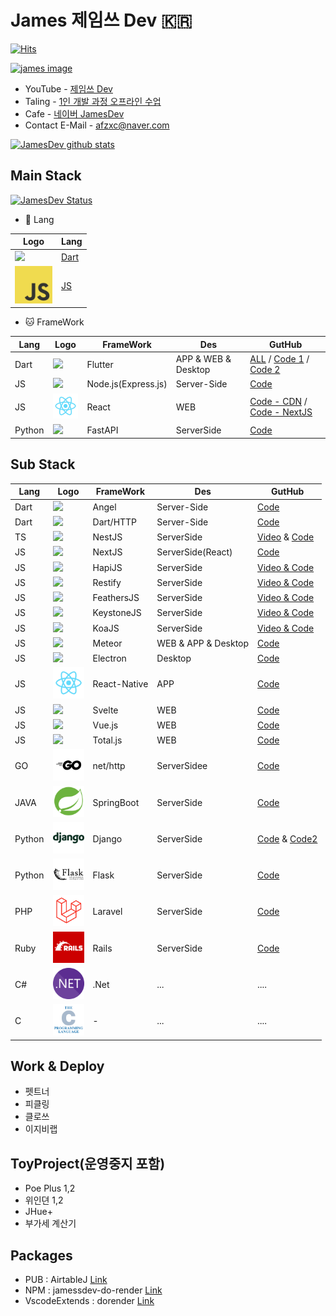 # James 제임쓰 Dev :kr:

[![Hits](https://hits.seeyoufarm.com/api/count/incr/badge.svg?url=https%3A%2F%2Fgithub.com%2Fdoyle-flutter&count_bg=%2379C83D&title_bg=%23555555&icon=&icon_color=%23E7E7E7&title=hits&edge_flat=false)](https://hits.seeyoufarm.com)

<a href="https://www.youtube.com/channel/UCjpik_Cbt0SeE5kBzao4nqg"><img src="https://raw.githubusercontent.com/doyle-flutter/Recipe/master/2019-11-21.webp" width="200px" alt="james image"></a> 
- YouTube - [제임쓰 Dev](https://www.youtube.com/channel/UCjpik_Cbt0SeE5kBzao4nqg)
- Taling - [1인 개발 과정 오프라인 수업](https://taling.me/Talent/Detail/10726)
- Cafe - [네이버 JamesDev](https://cafe.naver.com/flutterjames)
- Contact E-Mail - afzxc@naver.com

[![JamesDev github stats](https://github-readme-stats.vercel.app/api?username=doyle-flutter)](https://github.com/doyle-flutter?tab=repositories)  

## Main Stack

[![JamesDev Status](https://github-readme-stats.vercel.app/api/top-langs/?username=doyle-flutter&layout=compact)](https://github.com/doyle-flutter?tab=repositories)

- :dog: Lang

Logo | Lang
------------ | -------------
<img src="https://avatars1.githubusercontent.com/u/1609975?s=200&v=4" width="60px"/> | [Dart](https://github.com/doyle-flutter/basicDart)
<img src="https://raw.githubusercontent.com/github/explore/80688e429a7d4ef2fca1e82350fe8e3517d3494d/topics/javascript/javascript.png" width="60px" /> | [JS](https://github.com/doyle-flutter/basicJavascript) 

- :cat: FrameWork  

Lang | Logo | FrameWork | Des | GutHub
------------ | ------------- |------------- | ------------- | ------------- 
Dart | <img src="https://flutter.dev/assets/flutter-lockup-1caf6476beed76adec3c477586da54de6b552b2f42108ec5bc68dc63bae2df75.png" width="50px" /> | Flutter | APP & WEB & Desktop | [ALL](https://github.com/doyle-flutter/flutterPlatformAll) / [Code 1](https://github.com/doyle-flutter/basicflutter) / [Code 2](https://github.com/doyle-flutter/Recipe)
JS | <img src="https://camo.githubusercontent.com/0566752248b4b31b2c4bdc583404e41066bd0b6726f310b73e1140deefcc31ac/68747470733a2f2f692e636c6f756475702e636f6d2f7a6659366c4c376546612d3330303078333030302e706e67" width="50px" /> | Node.js(Express.js) | Server-Side | [Code](https://github.com/doyle-flutter/basicexpress)
JS | <img src="https://raw.githubusercontent.com/github/explore/80688e429a7d4ef2fca1e82350fe8e3517d3494d/topics/react/react.png" width="50px" /> | React | WEB | [Code - CDN](https://github.com/doyle-flutter/basicReact) / [Code - NextJS](https://github.com/doyle-flutter/NodeJsExpressNextJsReact)
Python | <img src="https://camo.githubusercontent.com/86d9ca3437f5034da052cf0fd398299292aab0e4479b58c20f2fc37dd8ccbe05/68747470733a2f2f666173746170692e7469616e676f6c6f2e636f6d2f696d672f6c6f676f2d6d617267696e2f6c6f676f2d7465616c2e706e67" width="60px" /> | FastAPI | ServerSide | [Code](https://github.com/doyle-flutter/docFastApi)

## Sub Stack
Lang | Logo | FrameWork | Des | GutHub
------------ | ------------- |------------- | ------------- |-------------
Dart | <img src="https://camo.githubusercontent.com/55acfd27b4476324f689df7df07599bd0a99ece969e9a89f159debba09a5380b/68747470733a2f2f616e67656c2d646172742e6769746875622e696f2f6173736574732f696d616765732f6c6f676f2e706e67" width="50px" /> | Angel | Server-Side | [Code](https://github.com/doyle-flutter/Recipe)
Dart | <img src="https://avatars1.githubusercontent.com/u/1609975?s=200&v=4" width="50px"/> | Dart/HTTP | Server-Side | [Code](https://github.com/doyle-flutter/dartHTTPServer)
TS | <img src="https://mir-s3-cdn-cf.behance.net/project_modules/1400/fecece74182713.5c254609b1588.png" width="50px" /> | NestJS | ServerSide | [Video](https://youtube.com/playlist?list=PLIKnSA4GMR4OVx_zyegG2kYUpwrIBaeZY) & [Code](https://github.com/doyle-flutter/nestJsTs)
JS | <img src="https://media.vlpt.us/images/ansrjsdn/post/13d817e7-f5d7-4ca3-ae7c-14283a2a2cec/nextjs.png" width="50px" /> | NextJS | ServerSide(React) | [Code](https://github.com/doyle-flutter/nextJsReact)
JS | <img src="https://pbs.twimg.com/media/D3nL4CfUUAASPQ-?format=jpg&name=medium" width="50px" /> | HapiJS | ServerSide | [Video & Code](https://youtube.com/playlist?list=PLIKnSA4GMR4MHTX8lUnxrYdTo52yEq-Ly)
JS | <img src="https://img1.daumcdn.net/thumb/R1280x0/?scode=mtistory2&fname=http%3A%2F%2Fcfile28.uf.tistory.com%2Fimage%2F22477C33596715BF1C926B" width="50px" /> | Restify | ServerSide | [Video & Code](https://youtube.com/playlist?list=PLIKnSA4GMR4MHTX8lUnxrYdTo52yEq-Ly)
JS | <img src="https://miro.medium.com/max/742/1*2TDREss7Pa_F5Z6CsHeD_w.jpeg" width="50px" /> | FeathersJS | ServerSide | [Video & Code](https://youtube.com/playlist?list=PLIKnSA4GMR4MHTX8lUnxrYdTo52yEq-Ly)
JS | <img src="https://seeklogo.com/images/K/keystonejs-logo-C77FDB0662-seeklogo.com.png" width="50px" /> | KeystoneJS | ServerSide | [Video & Code](https://youtube.com/playlist?list=PLIKnSA4GMR4MHTX8lUnxrYdTo52yEq-Ly)
JS | <img src="https://blog.kakaocdn.net/dn/b2LBzv/btqI4TqaMO3/vtlXc2ZRSp8Wkz7Qi7MiiK/img.jpg" width="50px" /> | KoaJS | ServerSide | [Video & Code](https://youtube.com/playlist?list=PLIKnSA4GMR4MHTX8lUnxrYdTo52yEq-Ly)
JS | <img src="https://user-images.githubusercontent.com/841294/26841702-0902bbee-4af3-11e7-9805-0618da66a246.png" width="50px" /> | Meteor | WEB & APP & Desktop | [Code](https://github.com/doyle-flutter/basicMeteor)
JS | <img src="https://camo.githubusercontent.com/2ef2a441f9eaa1aca489796981cfa851d9388e08209b08e57526a06b4e604a57/68747470733a2f2f656c656374726f6e6a732e6f72672f696d616765732f656c656374726f6e2d6c6f676f2e737667" width="50px" /> | Electron | Desktop | [Code](https://github.com/doyle-flutter/myElectron)
JS | <img src="https://raw.githubusercontent.com/github/explore/80688e429a7d4ef2fca1e82350fe8e3517d3494d/topics/react-native/react-native.png" width="50px" /> | React-Native | APP | [Code](https://github.com/doyle-flutter/basicReactNative)
JS | <img src="https://svelte.dev/svelte-logo-horizontal.svg" width="50px" /> | Svelte | WEB | [Code](https://github.com/doyle-flutter/basicSvelte)
JS | <img src="https://camo.githubusercontent.com/c8f91d18976e27123643a926a2588b8d931a0292fd0b6532c3155379e8591629/68747470733a2f2f7675656a732e6f72672f696d616765732f6c6f676f2e706e67" width="50px" /> | Vue.js | WEB | [Code](https://github.com/doyle-flutter/basicVue)
JS | <img src="https://avatars0.githubusercontent.com/u/6499216?s=460&u=74494dd41aa9e1457c966d5f3186af45817389e0&v=4" width="50px" /> | Total.js | WEB | [Code](https://github.com/doyle-flutter/basicTotal.js)
GO | <img src="https://raw.githubusercontent.com/github/explore/80688e429a7d4ef2fca1e82350fe8e3517d3494d/topics/go/go.png" width="50px" /> | net/http | ServerSidee | [Code](https://github.com/doyle-flutter/basicGo)
JAVA | <img src="https://raw.githubusercontent.com/github/explore/80688e429a7d4ef2fca1e82350fe8e3517d3494d/topics/spring-boot/spring-boot.png" width="50px" /> | SpringBoot | ServerSide | [Code](https://github.com/doyle-flutter/springBoot)
Python | <img src="https://raw.githubusercontent.com/github/explore/80688e429a7d4ef2fca1e82350fe8e3517d3494d/topics/django/django.png" width="50px" /> | Django | ServerSide | [Code](https://github.com/doyle-flutter/basicDjangoPython) & [Code2](https://github.com/doyle-flutter/djangoStartApp)
Python | <img src="https://raw.githubusercontent.com/github/explore/80688e429a7d4ef2fca1e82350fe8e3517d3494d/topics/flask/flask.png" width="50px" /> | Flask | ServerSide | [Code](https://github.com/doyle-flutter/jamesPythonFlaskBackEnd)
PHP | <img src="https://raw.githubusercontent.com/github/explore/56a826d05cf762b2b50ecbe7d492a839b04f3fbf/topics/laravel/laravel.png" width="50px" /> | Laravel | ServerSide | [Code](https://github.com/doyle-flutter/basicPhpLaravel/tree/master/mylrv)
Ruby | <img src="https://raw.githubusercontent.com/github/explore/80688e429a7d4ef2fca1e82350fe8e3517d3494d/topics/rails/rails.png" width="50px" /> | Rails | ServerSide | [Code](https://github.com/doyle-flutter/docRails)
C# | <img src="https://raw.githubusercontent.com/github/explore/93d8a67084f94b2a444e510199a6e7622e5b09a3/topics/dotnet/dotnet.png" width="50px" /> | .Net | ... |  ....
C | <img src="https://raw.githubusercontent.com/github/explore/80688e429a7d4ef2fca1e82350fe8e3517d3494d/topics/c/c.png" width="50px" /> | - | ... |  ....

## Work & Deploy
- 펫트너
- 피클링
- 클로쓰
- 이지비랩

## ToyProject(운영중지 포함)
- Poe Plus 1,2
- 위인뎐 1,2
- JHue+
- 부가세 계산기

## Packages 
- PUB : AirtableJ [Link](https://pub.dev/packages/airtablej)
- NPM : jamessdev-do-render [Link](https://www.npmjs.com/package/jamessdev-do-render)
- VscodeExtends : dorender [Link](https://marketplace.visualstudio.com/items?itemName=jamessdev.dorender)
